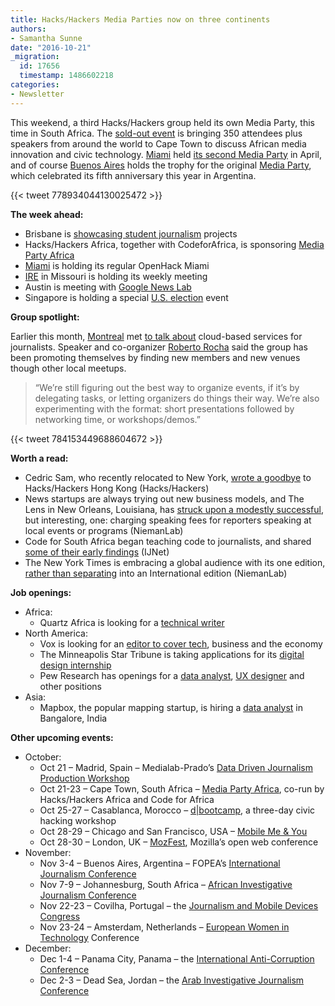 ```yaml
---
title: Hacks/Hackers Media Parties now on three continents
authors:
- Samantha Sunne
date: "2016-10-21"
_migration:
  id: 17656
  timestamp: 1486602218
categories:
- Newsletter
---
```


This weekend, a third Hacks/Hackers group held its own Media Party, this time in South Africa. The [sold-out event][1] is bringing 350 attendees plus speakers from around the world to Cape Town to discuss African media innovation and civic technology. [Miami][2] held [its second Media Party][3] in April, and of course [Buenos Aires][4] holds the trophy for the original [Media Party][5], which celebrated its fifth anniversary this year in Argentina.

{{< tweet 778934044130025472 >}}

**The week ahead:**

  * Brisbane is [showcasing student journalism][6] projects
  * Hacks/Hackers Africa, together with CodeforAfrica, is sponsoring [Media Party Africa][7]
  * [Miami][2] is holding its regular OpenHack Miami
  * [IRE][8] in Missouri is holding its weekly meeting
  * Austin is meeting with [Google News Lab][9]
  * Singapore is holding a special [U.S. election][10] event

**Group spotlight:**

Earlier this month, [Montreal][11] met [to talk about][12] cloud-based services for journalists. Speaker and co-organizer [Roberto Rocha][13] said the group has been promoting themselves by finding new members and new venues though other local meetups.

> &#8220;We&#8217;re still figuring out the best way to organize events, if it&#8217;s by delegating tasks, or letting organizers do things their way. We&#8217;re also experimenting with the format: short presentations followed by networking time, or workshops/demos.&#8221;

{{< tweet 784153449688604672 >}}

**Worth a read:**

  * Cedric Sam, who recently relocated to New York, [wrote a goodbye][14] to Hacks/Hackers Hong Kong (Hacks/Hackers)
  * News startups are always trying out new business models, and The Lens in New Orleans, Louisiana, has [struck upon a modestly successful][15], but interesting, one: charging speaking fees for reporters speaking at local events or programs (NiemanLab)
  * Code for South Africa began teaching code to journalists, and shared [some of their early findings][16] (IJNet)
  * The New York Times is embracing a global audience with its one edition, [rather than separating][17] into an International edition (NiemanLab)

**Job openings:**

  * Africa:
      * Quartz Africa is looking for a [technical writer][18]
  * North America:
      * Vox is looking for an [editor to cover tech][19], business and the economy
      * The Minneapolis Star Tribune is taking applications for its [digital design internship][20]
      * Pew Research has openings for a [data analyst][21], [UX designer][22] and other positions
  * Asia:
      * Mapbox, the popular mapping startup, is hiring a [data analyst][23] in Bangalore, India

**Other upcoming events:**

  * October:
      * Oct 21 &#8211; Madrid, Spain &#8211; Medialab-Prado&#8217;s [Data Driven Journalism Production Workshop][24]
      * Oct 21-23 &#8211; Cape Town, South Africa &#8211; [Media Party Africa][7], co-run by Hacks/Hackers Africa and Code for Africa
      * Oct 25-27 &#8211; Casablanca, Morocco &#8211; [d|bootcamp][25], a three-day civic hacking workshop
      * Oct 28-29 &#8211; Chicago and San Francisco, USA &#8211; [Mobile Me & You][26]
      * Oct 28-30 &#8211; London, UK &#8211; [MozFest][27], Mozilla&#8217;s open web conference
  * November:
      * Nov 3-4 &#8211; Buenos Aires, Argentina &#8211; FOPEA&#8217;s [International Journalism Conference][28]
      * Nov 7-9 &#8211; Johannesburg, South Africa &#8211; [African Investigative Journalism Conference][29]
      * Nov 22-23 &#8211; Covilha, Portugal &#8211; the [Journalism and Mobile Devices Congress][30]
      * Nov 23-24 &#8211; Amsterdam, Netherlands &#8211; [European Women in Technology][31] Conference
  * December:
      * Dec 1-4 &#8211; Panama City, Panama &#8211; the [International Anti-Corruption Conference][32]
      * Dec 2-3 &#8211; Dead Sea, Jordan &#8211; the [Arab Investigative Journalism Conference][33]

 [1]: https://t.co/lgTF1pRXCZ
 [2]: http://www.meetup.com/Hacks-Hackers-Miami/
 [3]: http://www.fiumediainnovationlab.com/mediaparty/
 [4]: http://www.meetup.com/HacksHackersBA/
 [5]: http://mediaparty.info/
 [6]: http://www.meetup.com/Hacks-Hackers-Brisbane/events/232355771/
 [7]: https://www.eventbrite.com/e/media-party-africa-tickets-27194686038
 [8]: http://www.meetup.com/hackshackersIRE/
 [9]: http://www.meetup.com/Hacks-Hackers-Austin/events/234777218/
 [10]: http://www.meetup.com/Hacks-Hackers-Singapore/events/234890614/
 [11]: https://www.meetup.com/HacksHackersMontreal
 [12]: https://www.meetup.com/HacksHackersMontreal/events/231363613/
 [13]: https://twitter.com/robroc
 [14]: http://hackshackers.com/blog/2016/10/19/saying-goodbye-hackshackers-hong-kong/
 [15]: http://www.niemanlab.org/2016/10/with-a-speakers-bureau-new-orleans-the-lens-has-turned-reporters-talks-into-new-revenue/?utm_source=Daily+Lab+email+list&utm_campaign=3332211115-dailylabemail3&utm_medium=email&utm_term=0_d68264fd5e-3332211115-396065225
 [16]: http://ijnet.org/en/blog/what-we-learned-training-south-africas-new-generation-data-journalists
 [17]: http://www.niemanlab.org/2016/10/goodbye-international-new-york-times-hello-international-edition-of-the-new-york-times/
 [18]: https://twitter.com/qzafrica/status/785454449766653953
 [19]: http://talkingbiznews.com/biz-news-help-wanted/vox-seeks-technology-economy-and-business-editor/
 [20]: http://snd.org/jobs/view/digital-design-internship/
 [21]: http://pewrsr.ch/2cUSL84
 [22]: http://pewrsr.ch/2d0XGJq
 [23]: https://www.mapbox.com/jobs/255577/
 [24]: http://medialab-prado.es/article/iv-taller-periodismo-de-datos-convocatoria-de-proyectos
 [25]: http://casablanca.dbootcamp.org/
 [26]: http://www.mobileme-you.com/
 [27]: https://mozillafestival.org/
 [28]: http://gijn.us5.list-manage.com/track/click?u=0212d7db984672e4fe5ac3daf&id=d7e6fda37c&e=819f761f16
 [29]: http://www.journalism.co.za/aijc/
 [30]: http://ijnet.org/en/opportunities/conference-focuses-mobile-journalism-portugal
 [31]: http://www.europeanwomenintech.com/#!register/z49gr
 [32]: http://16iacc.org/
 [33]: http://en.arij.net/
